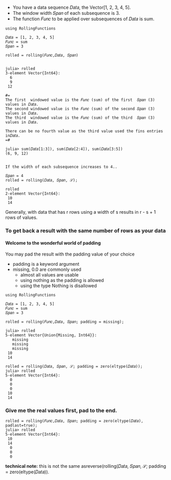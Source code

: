 
- You have a data sequence 𝐷𝑎𝑡𝑎, the Vector[1, 2, 3, 4, 5].
- The window width 𝑆𝑝𝑎𝑛 of each subsequence is 3.
- The function 𝐹𝑢𝑛𝑐 to be applied over subsequences of 𝐷𝑎𝑡𝑎 is sum.

```
using RollingFunctions

𝐷𝑎𝑡𝑎 = [1, 2, 3, 4, 5]
𝐹𝑢𝑛𝑐 = sum
𝑆𝑝𝑎𝑛 = 3

rolled = rolling(𝐹𝑢𝑛𝑐,𝐷𝑎𝑡𝑎, 𝑆𝑝𝑎𝑛)


julia> rolled
3-element Vector{Int64}:
  6
  9
 12

#=
The first  windowed value is the 𝐹𝑢𝑛𝑐 (sum) of the first  𝑆𝑝𝑎𝑛 (3) values in 𝐷𝑎𝑡𝑎.
The second windowed value is the 𝐹𝑢𝑛𝑐 (sum) of the second 𝑆𝑝𝑎𝑛 (3) values in 𝐷𝑎𝑡𝑎.
The third  windowed value is the 𝐹𝑢𝑛𝑐 (sum) of the third  𝑆𝑝𝑎𝑛 (3) values in 𝐷𝑎𝑡𝑎.

There can be no fourth value as the third value used the fins entries in𝐷𝑎𝑡𝑎.
=#

julia> sum(𝐷𝑎𝑡𝑎[1:3]), sum(𝐷𝑎𝑡𝑎[2:4]), sum(𝐷𝑎𝑡𝑎[3:5])
(6, 9, 12)


If the width of each subsequence increases to 4..

𝑆𝑝𝑎𝑛 = 4
rolled = rolling(𝐷𝑎𝑡𝑎, 𝑆𝑝𝑎𝑛, 𝒮);

rolled
2-element Vector{Int64}:
 10
 14
```

Generally, with data that has r rows using a width of s results in r - s + 1 rows of values.


### To get back a result with the same number of rows as your data

#### Welcome to the wonderful world of padding

You may pad the result with the padding value of your choice
- padding is a keyword argument
- missing, 0.0 are commonly used
  - almost all values are usable
  - using nothing as the padding is allowed
  - using the type Nothing is disallowed

```
using RollingFunctions

𝐷𝑎𝑡𝑎 = [1, 2, 3, 4, 5]
𝐹𝑢𝑛𝑐 = sum
𝑆𝑝𝑎𝑛 = 3

rolled = rolling(𝐹𝑢𝑛𝑐,𝐷𝑎𝑡𝑎, 𝑆𝑝𝑎𝑛; padding = missing);

julia> rolled
5-element Vector{Union{Missing, Int64}}:
   missing
   missing
   missing
 10
 14
 
rolled = rolling(𝐷𝑎𝑡𝑎, 𝑆𝑝𝑎𝑛, 𝒮; padding = zero(eltype(𝐷𝑎𝑡𝑎));
julia> rolled
5-element Vector{Int64}:
  0
  0
  0
 10
 14
```

### Give me the real values first, pad to the end.

```
rolled = rolling(𝐹𝑢𝑛𝑐,𝐷𝑎𝑡𝑎, 𝑆𝑝𝑎𝑛; padding = zero(eltype(𝐷𝑎𝑡𝑎), padlast=true);
julia> rolled
5-element Vector{Int64}:
 10
 14
  0
  0
  0
```

**technical note:** this is not the same asreverse(rolling(𝐷𝑎𝑡𝑎, 𝑆𝑝𝑎𝑛, 𝒮; padding = zero(eltype(𝐷𝑎𝑡𝑎)).

